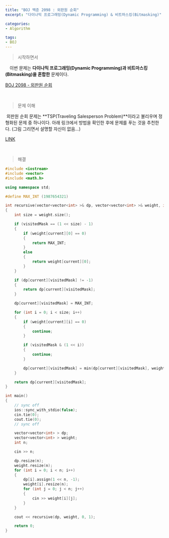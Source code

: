 ```yaml
---
title: "BOJ 백준 2098 : 외판원 순회"
excerpt: "다이나믹 프로그래밍(Dynamic Programming) & 비트마스킹(Bitmasking)"

categories:
- Algorithm

tags:
- BOJ
---
```


> 시작하면서

　이번 문제는 **다이나믹 프로그래밍(Dynamic Programming)과 비트마스킹(Bitmasking)을 혼합한** 문제이다.

[BOJ 2098 - 외판원 순회](https://www.acmicpc.net/problem/2098)    

​    

> 문제 이해

​	외판원 순회 문제는 **TSP(Traveling Salesperson Problem)**이라고 불리우며 정형화된 문제 중 하나이다. 아래 링크에서 방법을 확인한 후에 문제를 푸는 것을 추천한다. (그림 그리면서 설명할 자신이 없음...)

[LINK](https://red-pulse.tistory.com/29)

​    

>해결

```c++
#include <iostream>
#include <vector>
#include <math.h>

using namespace std;

#define MAX_INT (1987654321)

int recursive(vector<vector<int> >& dp, vector<vector<int> >& weight, int current, int visitedMask)
{
    int size = weight.size();

    if (visitedMask == (1 << size) - 1)
    {
        if (weight[current][0] == 0)
        {
            return MAX_INT;
        }
        else
        {
            return weight[current][0];
        }
    }

    if (dp[current][visitedMask] != -1)
    {
        return dp[current][visitedMask];
    }

    dp[current][visitedMask] = MAX_INT;

    for (int i = 0; i < size; i++)
    {
        if (weight[current][i] == 0)
        {
            continue;
        }

        if (visitedMask & (1 << i))
        {
            continue;
        }

        dp[current][visitedMask] = min(dp[current][visitedMask], weight[current][i] + recursive(dp, weight, i, visitedMask | (1 << i)));
    }

    return dp[current][visitedMask];
}

int main()
{
    // sync off
    ios::sync_with_stdio(false);
    cin.tie(0);
    cout.tie(0);
    // sync off

    vector<vector<int> > dp;
    vector<vector<int> > weight;
    int n;

    cin >> n;

    dp.resize(n);
    weight.resize(n);
    for (int i = 0; i < n; i++)
    {
        dp[i].assign(1 << n, -1);
        weight[i].resize(n);
        for (int j = 0; j < n; j++)
        {
            cin >> weight[i][j];
        }
    }

    cout << recursive(dp, weight, 0, 1);

    return 0;
}
```

